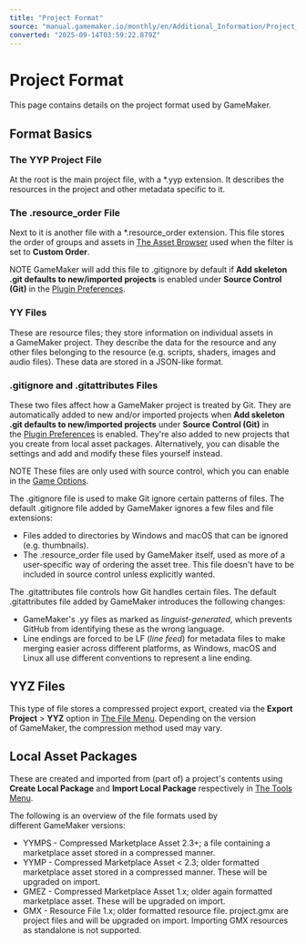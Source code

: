 ```yaml
---
title: "Project Format"
source: "manual.gamemaker.io/monthly/en/Additional_Information/Project_Format.htm"
converted: "2025-09-14T03:59:22.879Z"
---
```


# Project Format

This page contains details on the project format used by GameMaker.

## Format Basics

### The YYP Project File

At the root is the main project file, with a \*.yyp extension. It describes the resources in the project and other metadata specific to it.

### The .resource\_order File

Next to it is another file with a \*.resource\_order extension. This file stores the order of groups and assets in [The Asset Browser](../Introduction/The_Asset_Browser.md) used when the filter is set to **Custom Order**.

NOTE GameMaker will add this file to .gitignore by default if **Add skeleton .git defaults to new/imported projects** is enabled under **Source Control (Git)** in the [Plugin Preferences](../Setting_Up_And_Version_Information/IDE_Preferences/Plugin_Preferences.md).

### YY Files

These are resource files; they store information on individual assets in a GameMaker project. They describe the data for the resource and any other files belonging to the resource (e.g. scripts, shaders, images and audio files). These data are stored in a JSON-like format.

### .gitignore and .gitattributes Files

These two files affect how a GameMaker project is treated by Git. They are automatically added to new and/or imported projects when **Add skeleton .git defaults to new/imported projects** under **Source Control (Git)** in the [Plugin Preferences](../Setting_Up_And_Version_Information/IDE_Preferences/Plugin_Preferences.md) is enabled. They're also added to new projects that you create from local asset packages. Alternatively, you can disable the settings and add and modify these files yourself instead.

NOTE These files are only used with source control, which you can enable in the [Game Options](../Settings/Game_Options.md).

The .gitignore file is used to make Git ignore certain patterns of files. The default .gitignore file added by GameMaker ignores a few files and file extensions:

-   Files added to directories by Windows and macOS that can be ignored (e.g. thumbnails).
-   The .resource\_order file used by GameMaker itself, used as more of a user-specific way of ordering the asset tree. This file doesn't have to be included in source control unless explicitly wanted.

The .gitattributes file controls how Git handles certain files. The default .gitattributes file added by GameMaker introduces the following changes:

-   GameMaker's .yy files as marked as _linguist-generated_, which prevents GitHub from identifying these as the wrong language.
-   Line endings are forced to be LF (_line feed_) for metadata files to make merging easier across different platforms, as Windows, macOS and Linux all use different conventions to represent a line ending.

## YYZ Files

This type of file stores a compressed project export, created via the **Export Project** > **YYZ** option in [The File Menu](../IDE_Navigation/Menus/The_File_Menu.md). Depending on the version of GameMaker, the compression method used may vary.

## Local Asset Packages

These are created and imported from (part of) a project's contents using **Create Local Package** and **Import Local Package** respectively in [The Tools Menu](../IDE_Navigation/Menus/The_Tools_Menu.md).

The following is an overview of the file formats used by different GameMaker versions:

-   YYMPS - Compressed Marketplace Asset 2.3+; a file containing a marketplace asset stored in a compressed manner.
-   YYMP - Compressed Marketplace Asset < 2.3; older formatted marketplace asset stored in a compressed manner. These will be upgraded on import.
-   GMEZ - Compressed Marketplace Asset 1.x; older again formatted marketplace asset. These will be upgraded on import.
-   GMX - Resource File 1.x; older formatted resource file. project.gmx are project files and will be upgraded on import. Importing GMX resources as standalone is not supported.